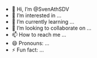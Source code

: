 - 👋 Hi, I’m @SvenAthSDV
- 👀 I’m interested in ...
- 🌱 I’m currently learning ...
- 💞️ I’m looking to collaborate on ...
- 📫 How to reach me ...
- 😄 Pronouns: ...
- ⚡ Fun fact: ...

<!---
SvenAthSDV/SvenAthSDV is a ✨ special ✨ repository because its `README.md` (this file) appears on your GitHub profile.
You can click the Preview link to take a look at your changes.
--->
